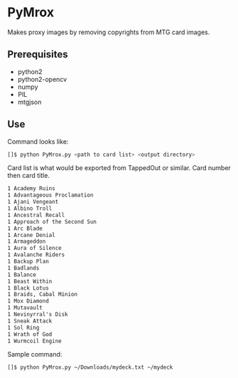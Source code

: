 # PyMrox

Makes proxy images by removing copyrights from MTG card images.

## Prerequisites
* python2
* python2-opencv
* numpy
* PIL
* mtgjson

## Use

Command looks like:
```bash
[]$ python PyMrox.py <path to card list> <output directory>
```

Card list is what would be exported from TappedOut or similar. Card number then card title.
```txt
1 Academy Ruins
1 Advantageous Proclamation
1 Ajani Vengeant
1 Albino Troll
1 Ancestral Recall
1 Approach of the Second Sun
1 Arc Blade
1 Arcane Denial
1 Armageddon
1 Aura of Silence
1 Avalanche Riders
1 Backup Plan
1 Badlands
1 Balance
1 Beast Within
1 Black Lotus
1 Braids, Cabal Minion
1 Mox Diamond
1 Mutavault
1 Nevinyrral's Disk
1 Sneak Attack
1 Sol Ring
1 Wrath of God
1 Wurmcoil Engine
```

Sample command:
```bash
[]$ python PyMrox.py ~/Downloads/mydeck.txt ~/mydeck
```